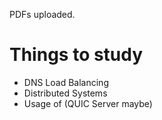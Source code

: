 PDFs uploaded.

# Things to study

- DNS Load Balancing
- Distributed Systems
- Usage of (QUIC Server maybe)
